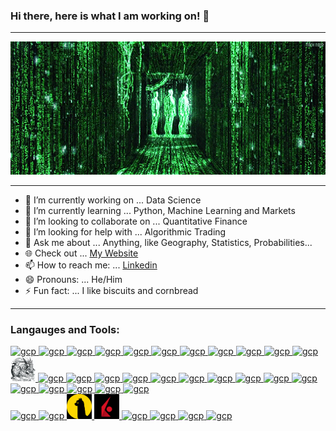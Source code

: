 ### Hi there, here is what I am working on! 👋 

---

![cover](https://github.com/johnjdailey/johnjdailey/blob/main/images/giphy.gif)

---

- 🔭 I’m currently working on ... Data Science
- 🌱 I’m currently learning ... Python, Machine Learning and Markets
- 👯 I’m looking to collaborate on ... Quantitative Finance
- 🤔 I’m looking for help with ... Algorithmic Trading 
- 💬 Ask me about ... Anything, like Geography, Statistics, Probabilities... 
- 🌐 Check out ... [My Website](https://johnjdailey.github.io/)
- 📫 How to reach me: ... [Linkedin](https://www.linkedin.com/in/johnjdailey/)
- 😄 Pronouns: ... He/Him
- ⚡ Fun fact: ... I like biscuits and cornbread

---

### Langauges and Tools:
   <a href="https://www.python.org/" target="_blank"> <img src="https://www.vectorlogo.zone/logos/python/python-icon.svg" alt="gcp" width="40" height="40"/> </a>  </a>
   <a href="https://www.anaconda.com/" target="_blank"> <img src="https://upload.wikimedia.org/wikipedia/commons/e/ea/Conda_logo.svg" alt="gcp" width="40" height="40"/> </a>  </a>
   <a href="https://jupyter.org/" target="_blank"> <img src="https://www.vectorlogo.zone/util/preview.html?image=/logos/jupyter/jupyter-icon.svg" alt="gcp" width="40" height="40"/> </a>  </a>
   <a href="https://www.r-project.org/" target="_blank"> <img src="https://www.vectorlogo.zone/logos/r-project/r-project-icon.svg" alt="gcp" width="40" height="40"/> </a>  </a>
   <a href="https://www.sqlite.org/" target="_blank"> <img src="https://www.vectorlogo.zone/logos/sqlite/sqlite-icon.svg" alt="gcp" width="40" height="40"/> </a>  </a>
   <a href="https://www.postgresql.org/" target="_blank"> <img src="https://www.vectorlogo.zone/logos/postgresql/postgresql-icon.svg" alt="gcp" width="40" height="40"/> </a>  </a>
   <a href="https://numpy.org/" target="_blank"> <img src="https://www.vectorlogo.zone/logos/numpy/numpy-icon.svg" alt="gcp" width="40" height="40"/> </a>  </a>
   <a href="https://pandas.pydata.org/" target="_blank"> <img src="https://www.vectorlogo.zone/logos/usepanda/usepanda-icon.svg" alt="gcp" width="40" height="40"/> </a>  </a>
   <a href="https://matplotlib.org/" target="_blank"> <img src="https://upload.wikimedia.org/wikipedia/commons/8/84/Matplotlib_icon.svg" alt="gcp" width="40" height="40"/> </a>  </a>
   <a href="https://seaborn.pydata.org/" target="_blank"> <img src="https://user-images.githubusercontent.com/315810/92255199-f6707f80-ee9f-11ea-9b8d-182dba6a0c59.png" alt="gcp" width="40" height="40"/> </a>  </a>
   <a href="https://docs.python-requests.org/" target="_blank"> <img src="https://upload.wikimedia.org/wikipedia/commons/a/aa/Requests_Python_Logo.png" alt="gcp" width="40" height="40"/> </a>  </a>
   <a href="https://www.crummy.com/software/BeautifulSoup/" target="_blank"> <img src="https://github.com/johnjdailey/johnjdailey/blob/main/images/bsoup.jpg" alt="gcp" width="40" height="40"/> </a>  </a>
   <a href="https://spacy.io/" target="_blank"> <img src="https://upload.wikimedia.org/wikipedia/commons/8/88/SpaCy_logo.svg" alt="gcp" width="40" height="40"/> </a>  </a>
   <a href="https://radimrehurek.com/gensim/" target="_blank"> <img src="https://upload.wikimedia.org/wikipedia/en/b/b1/Gensim_logo.png" alt="gcp" width="40" height="40"/> </a>  </a>
   <a href="https://scikit-learn.org/" target="_blank"> <img src="https://upload.wikimedia.org/wikipedia/commons/0/05/Scikit_learn_logo_small.svg" alt="gcp" width="40" height="40"/> </a>  </a>
   <a href="https://xgboost.readthedocs.io/" target="_blank"> <img src="https://upload.wikimedia.org/wikipedia/commons/6/69/XGBoost_logo.png" alt="gcp" width="40" height="40"/> </a>  </a>
   <a href="https://keras.io/" target="_blank"> <img src="https://upload.wikimedia.org/wikipedia/commons/a/ae/Keras_logo.svg" alt="gcp" width="40" height="40"/> </a>  </a>
   <a href="https://www.tensorflow.org/" target="_blank"> <img src="https://upload.wikimedia.org/wikipedia/commons/2/2d/Tensorflow_logo.svg" alt="gcp" width="40" height="40"/> </a>  </a>
   <a href="https://opencv.org/" target="_blank"> <img src="https://upload.wikimedia.org/wikipedia/commons/5/53/OpenCV_Logo_with_text.png" alt="gcp" width="40" height="40"/> </a>  </a>
   <a href="https://plotly.com/" target="_blank"> <img src="https://www.vectorlogo.zone/logos/plot_ly/plot_ly-icon.svg" alt="gcp" width="40" height="40"/> </a>  </a>
   <a href="https://visualstudio.microsoft.com/" target="_blank"> <img src="https://www.vectorlogo.zone/logos/visualstudio_code/visualstudio_code-icon.svg" alt="gcp" width="40" height="40"/> </a>  </a>
   <a href="https://git-scm.com/" target="_blank"> <img src="https://www.vectorlogo.zone/logos/git-scm/git-scm-icon.svg" alt="gcp" width="40" height="40"/> </a>  </a>
   <a href="https://github.com/johnjdailey" target="_blank"> <img src="https://www.vectorlogo.zone/logos/github/github-icon.svg" alt="gcp" width="40" height="40"/> </a>  </a>
   <a href="https://www.heroku.com/" target="_blank"> <img src="https://www.vectorlogo.zone/logos/heroku/heroku-icon.svg" alt="gcp" width="40" height="40"/> </a>  </a>
   <a href="https://aws.amazon.com/" target="_blank"> <img src="https://www.vectorlogo.zone/logos/amazon_aws/amazon_aws-icon.svg" alt="gcp" width="40" height="40"/> </a>  </a>
   <a href="https://www.docker.com/" target="_blank"> <img src="https://www.vectorlogo.zone/logos/docker/docker-icon.svg" alt="gcp" width="40" height="40"/> </a>  </a>
   <a href="https://www.arcgis.com/" target="_blank"> <img src="https://upload.wikimedia.org/wikipedia/commons/d/df/ArcGIS_logo.png" alt="gcp" width="40" height="40"/> </a>  </a>   
   <a href="https://www.linux.org/" target="_blank"> <img src="https://www.vectorlogo.zone/logos/linux/linux-icon.svg" alt="gcp" width="40" height="40"/> </a>  </a>
   <a href="https://ubuntu.com/" target="_blank"> <img src="https://www.vectorlogo.zone/logos/ubuntu/ubuntu-icon.svg" alt="gcp" width="40" height="40"/> </a>  </a>
   <a href="https://alpaca.markets/" target="_blank"> <img src="https://github.com/johnjdailey/johnjdailey/blob/main/images/alpaca.png" alt="gcp" width="40" height="40"/> </a>  </a>
    <a href="https://www.interactivebrokers.com/" target="_blank"> <img src="https://github.com/johnjdailey/johnjdailey/blob/main/images/IBKR.jpg" alt="gcp" width="40" height="40"/> </a>  </a>
    <a href="https://slack.com/" target="_blank"> <img src="https://www.vectorlogo.zone/logos/slack/slack-icon.svg" alt="gcp" width="40" height="40"/> </a>  </a>
    <a href="https://zoom.us/" target="_blank"> <img src="https://www.vectorlogo.zone/logos/zoomus/zoomus-icon.svg" alt="gcp" width="40" height="40"/> </a>  </a>
    <a href="https://www.atlassian.com/" target="_blank"> <img src="https://www.vectorlogo.zone/logos/atlassian_jira/atlassian_jira-icon.svg" alt="gcp" width="40" height="40"/> </a>  </a>
    <a href="https://trello.com/" target="_blank"> <img src="https://www.vectorlogo.zone/logos/trello/trello-icon.svg" alt="gcp" width="40" height="40"/> </a>  </a>
    

